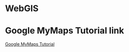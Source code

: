 # WebGIS
# Google MyMaps Tutorial link
[Google MyMaps Tutorial](https://www.google.com/maps/d/edit?mid=1R8JkYaMznlogaIFyvRW3fIhvXcr1eiD-&usp=sharing<iframesrc="https://www.google.com/maps/d/embed?mid=1R8JkYaMznlogaIFyvRW3fIhvXcr1eiD-"width="640"height="480"></iframe>)

